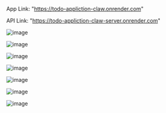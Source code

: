 App Link: "https://todo-appliction-claw.onrender.com"

API Link: "https://todo-appliction-claw-server.onrender.com"

![image](https://github.com/user-attachments/assets/298e8785-3f9a-4803-9bbb-14c9aa92ef0a)


![image](https://github.com/user-attachments/assets/cd075e81-ce2b-47ba-83bf-9716eefc4a60)


![image](https://github.com/user-attachments/assets/3f301727-e754-44fa-ab71-55fd4cda9380)


![image](https://github.com/user-attachments/assets/81c5ba10-f237-4aef-b119-ffc288753f48)


![image](https://github.com/user-attachments/assets/2f88b046-83a2-41ea-873b-2998e6b39825)


![image](https://github.com/user-attachments/assets/344619fd-d313-418c-8ace-ef606511fd6b)


![image](https://github.com/user-attachments/assets/04c1c481-4c0d-4b14-8773-3aa03d8b92f8)
